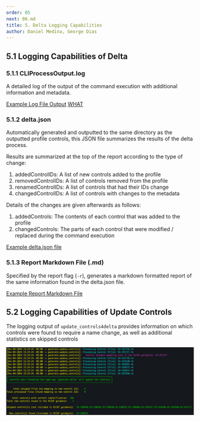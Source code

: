 ```yaml
---
order: 05
next: 06.md
title: 5. Delta Logging Capabilities
author: Daniel Medina, George Dias
---
```

## 5.1 Logging Capabilities of Delta


### 5.1.1 CLIProcessOutput.log

A detailed log of the output of the command execution with additional information and metadata. 

[Example Log File Output](../../assets/downloads/CliProcessOutput.log)
[WHAT](../../.vuepress/public/assets/downloads/CliProcessOutput.log)

### 5.1.2 delta.json

Automatically generated and outputted to the same directory as the outputted profile controls, this JSON file summarizes the results of the delta process. 

Results are summarized at the top of the report according to the type of change:
1. addedControlIDs: A list of new controls added to the profile
2. removedControlIDs: A list of controls removed from the profile
3. renamedControlIDs: A list of controls that had their IDs change
4. changedControlIDs: A list of controls with changes to the metadata

Details of the changes are given afterwards as follows:

1. addedControls: The contents of each control that was added to the profile
2. changedControls: The parts of each control that were modified / replaced during the command execution

[Example delta.json file](../../assets/downloads/delta.json)

### 5.1.3 Report Markdown File (.md)

Specified by the report flag (`-r`), generates a markdown formatted report of the same information found in the delta.json file.

[Example Report Markdown File](../../assets/downloads/report)


## 5.2 Logging Capabilities of Update Controls

The logging output of `update_controls4delta` provides information on which controls were found to require a name change, as well as additional statistics on skipped controls

![Example Output from update_controls4delta](../../assets/img/update_controls4delta_output.png)